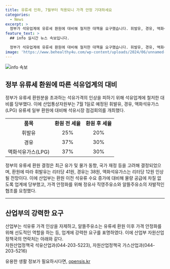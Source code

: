 ```yaml
---
title: 유류세 인하, 7월부터 적용되니 가격 안정 기대하세요
categories:
  - News
excerpt: >
  정부가 석유업계에 유류세 환원에 대비해 철저한 대책을 요구했습니다. 휘발유, 경유, 액화석유가스(LPG) 유류세 일부 환원에 대비하기 위해 산업통상자원부는 업계와 점검회의를 진행했습니다. 유류세 인하율이 조정되며, 휘발유는 리터당 41원, 경유는 38원, LPG는 12원 인상될 전망입니다. 또한, 석유류 가격 인상을 자제하고 가격 안정화를 위해 업계에 노력을 요청했습니다.
feature_text: >
  ## info 실시간 뉴스 속보입니다.

  정부가 석유업계에 유류세 환원에 대비해 철저한 대책을 요구했습니다. 휘발유, 경유, 액화석유가스(LPG) 유류세 일부 환원에 대비하기 위해 산업통상자원부는 업계와 점검회의를 진행했습니다. 유류세 인하율이 조정되며, 휘발유는 리터당 41원, 경유는 38원, LPG는 12원 인상될 전망입니다. 또한, 석유류 가격 인상을 자제하고 가격 안정화를 위해 업계에 노력을 요청했습니다.
image: 'https://www.behealthy4u.com/wp-content/uploads/2024/06/unnamed-file.png'
---
```


<p><img src="https://www.behealthy4u.com/wp-content/uploads/2024/06/unnamed-file.png" alt="info 속보" /></p>

<h2 data-ke-size="size26">정부 유류세 환원에 따른 석유업계의 대비</h2>

<p data-ke-size="size16">정부가 유류세 환원분을 초과하는 석유가격의 인상을 피하기 위해 석유업계에 철저한 대비를 당부했다. 이에 산업통상자원부는 7월 1일로 예정된 휘발유, 경유, 액화석유가스(LPG) 유류세 일부 환원에 대비해 석유시장 점검회의를 개최했다.</p>

<table>
  <tr>
    <td style="text-align: center; height: 17px;"><b>품목</b></td>
    <td style="text-align: center; height: 17px;"><b>환원 전 세율</b></td>
    <td style="text-align: center; height: 17px;"><b>환원 후 세율</b></td>
  </tr>
  <tr>
    <td style="text-align: center; height: 17px;">휘발유</td>
    <td style="text-align: center; height: 17px;">25%</td>
    <td style="text-align: center; height: 17px;">20%</td>
  </tr>
  <tr>
    <td style="text-align: center; height: 17px;">경유</td>
    <td style="text-align: center; height: 17px;">37%</td>
    <td style="text-align: center; height: 17px;">30%</td>
  </tr>
  <tr>
    <td style="text-align: center; height: 17px;">액화석유가스(LPG)</td>
    <td style="text-align: center; height: 17px;">37%</td>
    <td style="text-align: center; height: 17px;">30%</td>
  </tr>
</table>

<p data-ke-size="size16">정부의 유류세 환원 결정은 최근 유가 및 물가 동향, 국가 재정 등을 고려해 결정되었으며, 환원에 따라 휘발유는 리터당 41원, 경유는 38원, 액화석유가스는 리터당 12원 인상될 전망이다. 이에 산업부는 환원 이전 석유류 수요 증가에 대비해 물량 공급에 차질 없도록 업계에 당부했고, 가격 안정화를 위해 정유사 직영주유소와 알뜰주유소의 자발적인 협조를 요청했다. </p>

<hr>

<h2 data-ke-size="size26">산업부의 강력한 요구</h2>

<p data-ke-size="size16">산업부는 석유류 가격 인상을 자제하고, 알뜰주유소는 유류세 환원 이후 가격 안정화를 위해 선도적인 역할을 하는 등, 업계에 강력한 요구를 표명하였다. 이에 산업부 자원산업정책국의 연락처는 아래와 같다.<br> 자원산업정책국 석유산업과(044-203-5223), 자원산업정책국 가스산업과(044-203-5216)</p>
유용한 생활 정보가 필요하시다면, <a href="https://opensis.kr" rel="dofollow">opensis.kr</a>


